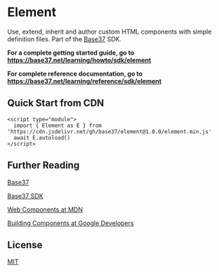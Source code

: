 # Element
Use, extend, inherit and author custom HTML components with simple definition files. Part of the [Base37](https://base37.net) SDK.


**For a complete getting started guide, go to https://base37.net/learning/howto/sdk/element**

**For complete reference documentation, go to https://base37.net/learning/reference/sdk/element**

## Quick Start from CDN
```
<script type="module">
  import { Element as E } from 'https://cdn.jsdelivr.net/gh/base37/element@1.0.0/element.min.js'
  await E.autoload()
</script>
```


## Further Reading 

[Base37](https://base37.net)

[Base37 SDK](https://base37.net/sdk)

[Web Components at MDN](https://developer.mozilla.org/en-US/docs/Web/Web_Components)

[Building Components at Google Developers](https://developers.google.com/web/fundamentals/web-components)


## License
[MIT](https://choosealicense.com/licenses/mit/)
